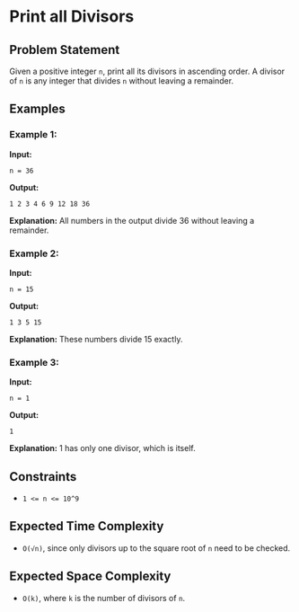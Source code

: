 # Print all Divisors

## Problem Statement

Given a positive integer `n`, print all its divisors in ascending order. A divisor of `n` is any integer that divides `n` without leaving a remainder.

## Examples

### Example 1:

**Input:**
```
n = 36
```
**Output:**
```
1 2 3 4 6 9 12 18 36
```
**Explanation:**
All numbers in the output divide 36 without leaving a remainder.

### Example 2:

**Input:**
```
n = 15
```
**Output:**
```
1 3 5 15
```
**Explanation:**
These numbers divide 15 exactly.

### Example 3:

**Input:**
```
n = 1
```
**Output:**
```
1
```
**Explanation:**
1 has only one divisor, which is itself.

## Constraints
- `1 <= n <= 10^9`

## Expected Time Complexity
- `O(√n)`, since only divisors up to the square root of `n` need to be checked.

## Expected Space Complexity
- `O(k)`, where `k` is the number of divisors of `n`.

